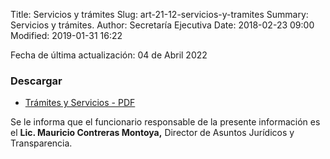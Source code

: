 Title: Servicios y trámites
Slug: art-21-12-servicios-y-tramites
Summary: Servicios y trámites.
Author: Secretaría Ejecutiva
Date: 2018-02-23 09:00
Modified: 2019-01-31 16:22


Fecha de última actualización: 04 de Abril 2022


### Descargar

* [Trámites y Servicios - PDF](tramites-y-servicios.pdf)

Se le informa que el funcionario responsable de la presente información es el **Lic. Mauricio Contreras Montoya,** Director de Asuntos Jurídicos y Transparencia.
